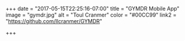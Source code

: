 +++
date = "2017-05-15T22:25:16-07:00"
title = "GYMDR Mobile App"
image = "gymdr.jpg"
alt = "Toul Cranmer"
color = "#00CC99"
link2 = "https://github.com/llcranmer/GYMDR"


+++
